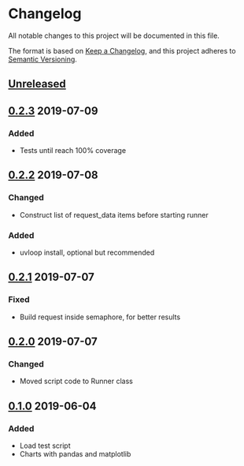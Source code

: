 # Changelog
All notable changes to this project will be documented in this file.

The format is based on [Keep a Changelog](https://keepachangelog.com/en/1.0.0/),
and this project adheres to [Semantic Versioning](https://semver.org/spec/v2.0.0.html).

## [Unreleased]


## [0.2.3] 2019-07-09
### Added
- Tests until reach 100% coverage

## [0.2.2] 2019-07-08
### Changed
- Construct list of request_data items before starting runner

### Added
- uvloop install, optional but recommended

## [0.2.1] 2019-07-07
### Fixed
- Build request inside semaphore, for better results

## [0.2.0] 2019-07-07
### Changed
- Moved script code to Runner class

## [0.1.0] 2019-06-04
### Added
- Load test script
- Charts with pandas and matplotlib

[Unreleased]: https://github.com/sonic182/aioload/compare/0.2.3..HEAD
[0.2.3]: https://github.com/sonic182/aioload/compare/0.2.3..0.2.2
[0.2.2]: https://github.com/sonic182/aioload/compare/0.2.2..0.2.1
[0.2.1]: https://github.com/sonic182/aioload/compare/0.2.1..0.2.0
[0.2.0]: https://github.com/sonic182/aioload/compare/0.2.0..0.1.0
[0.1.0]: https://github.com/sonic182/aioload/compare/0.1.0..c35fb0435f96f0ab6e4ff3d35a14c4a0f62dc577
